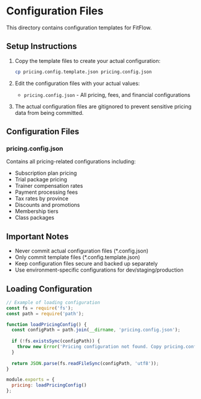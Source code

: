 # Configuration Files

This directory contains configuration templates for FitFlow. 

## Setup Instructions

1. Copy the template files to create your actual configuration:
   ```bash
   cp pricing.config.template.json pricing.config.json
   ```

2. Edit the configuration files with your actual values:
   - `pricing.config.json` - All pricing, fees, and financial configurations

3. The actual configuration files are gitignored to prevent sensitive pricing data from being committed.

## Configuration Files

### pricing.config.json
Contains all pricing-related configurations including:
- Subscription plan pricing
- Trial package pricing
- Trainer compensation rates
- Payment processing fees
- Tax rates by province
- Discounts and promotions
- Membership tiers
- Class packages

## Important Notes

- Never commit actual configuration files (*.config.json)
- Only commit template files (*.config.template.json)
- Keep configuration files secure and backed up separately
- Use environment-specific configurations for dev/staging/production

## Loading Configuration

```javascript
// Example of loading configuration
const fs = require('fs');
const path = require('path');

function loadPricingConfig() {
  const configPath = path.join(__dirname, 'pricing.config.json');
  
  if (!fs.existsSync(configPath)) {
    throw new Error('Pricing configuration not found. Copy pricing.config.template.json to pricing.config.json');
  }
  
  return JSON.parse(fs.readFileSync(configPath, 'utf8'));
}

module.exports = {
  pricing: loadPricingConfig()
};
```